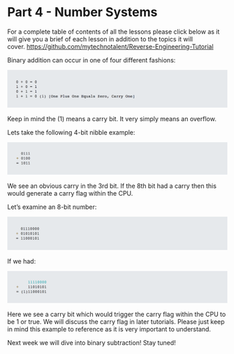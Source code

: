 # Part 4 - Number Systems

For a complete table of contents of all the lessons please click below as it will give you a brief of each lesson in addition to the topics it will cover.&nbsp;https://github.com/mytechnotalent/Reverse-Engineering-Tutorial

Binary addition can occur in one of four different fashions:

<div class="slate-resizable-image-embed slate-image-embed__resize-full-width"><img src="imgs/86525562.jpg"/></div>

Keep in mind the (1) means a carry bit. It very simply means an overflow.

Lets take the following 4-bit nibble example:

<div class="slate-resizable-image-embed slate-image-embed__resize-full-width"><img src="imgs/878165572.jpg"/></div>

We see an obvious carry in the 3rd bit. If the 8th bit had a carry then this would generate a carry flag within the CPU.

Let’s examine an 8-bit number:

<div class="slate-resizable-image-embed slate-image-embed__resize-full-width"><img src="imgs/874860844.jpg"/></div>

If we had:

<div class="slate-resizable-image-embed slate-image-embed__resize-full-width"><img src="imgs/853488774.jpg"/></div>

Here we see a carry bit which would trigger the carry flag within the CPU to be 1 or true. We will discuss the carry flag in later tutorials. Please just keep in mind this example to reference as it is very important to understand.

Next week we will dive into binary subtraction! Stay tuned!